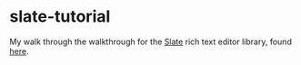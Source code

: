 # slate-tutorial

My walk through the walkthrough for the [Slate](https://github.com/ianstormtaylor/slate) rich text editor library, found [here](https://docs.slatejs.org/walkthroughs/01-installing-slate).